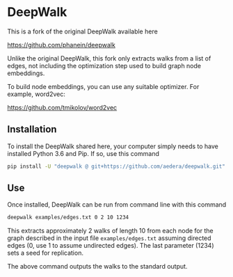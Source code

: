 # DeepWalk

This is a fork of the original DeepWalk available here

https://github.com/phanein/deepwalk

Unlike the original DeepWalk, this fork only extracts walks from a list of
edges, not including the optimization step used to build graph node
embeddings.

To build node embeddings, you can use any suitable optimizer. For example,
word2vec:

https://github.com/tmikolov/word2vec

## Installation

To install the DeepWalk shared here, your computer simply needs to have
installed Python 3.6 and Pip. If so, use this command

```bash
pip install -U "deepwalk @ git+https://github.com/aedera/deepwalk.git"
```

## Use

Once installed, DeepWalk can be run from command line with this command

```bash
deepwalk examples/edges.txt 0 2 10 1234
```

This extracts approximately 2 walks of length 10 from each node for the graph
described in the input file `examples/edges.txt` assuming directed edges (0,
use 1 to assume undirected edges). The last parameter (1234) sets a seed for
replication.

The above command outputs the walks to the standard output.

